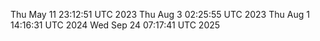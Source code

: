 
Thu May 11 23:12:51 UTC 2023
Thu Aug  3 02:25:55 UTC 2023
Thu Aug  1 14:16:31 UTC 2024
Wed Sep 24 07:17:41 UTC 2025
